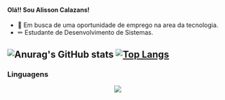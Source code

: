 
 #### Olá!! Sou Alisson Calazans!

* 👔 Em busca de uma oportunidade de emprego na area da tecnologia.
* ✏ Estudante de Desenvolvimento de Sistemas.

![Anurag's GitHub stats](https://github-readme-stats.vercel.app/api?username=AlissonCalazans&show_icons=true&theme=gruvbox&bg_color=000)
[![Top Langs](https://github-readme-stats.vercel.app/api/top-langs/?username=anuraghazra&layout=compact&theme=gruvbox&bg_color=000)](https://github.com/anuraghazra/github-readme-stats)
--------------------------------------------------------------------------------------------------------------------
### Linguagens

<p align="center">
  <a href="#">
    <img src="https://skillicons.dev/icons?i=html,css,c,mysql,postgres" />
  </a>
</p>

